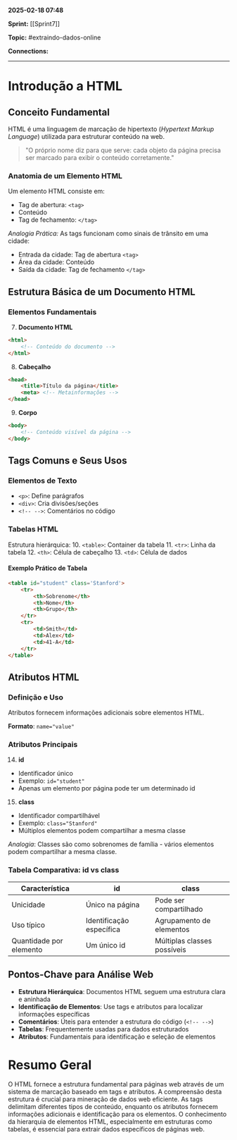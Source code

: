
**2025-02-18 07:48**

**Sprint:** [[Sprint7]]

**Topic:** #extraindo-dados-online 

**Connections:** 

---
# **Introdução a HTML**
## Conceito Fundamental
HTML é uma linguagem de marcação de hipertexto (*Hypertext Markup Language*) utilizada para estruturar conteúdo na web. 

> "O próprio nome diz para que serve: cada objeto da página precisa ser marcado para exibir o conteúdo corretamente."

### Anatomia de um Elemento HTML
Um elemento HTML consiste em:
- Tag de abertura: `<tag>`
- Conteúdo
- Tag de fechamento: `</tag>`

*Analogia Prática:*
As tags funcionam como sinais de trânsito em uma cidade:
- Entrada da cidade: Tag de abertura `<tag>`
- Área da cidade: Conteúdo
- Saída da cidade: Tag de fechamento `</tag>`

## Estrutura Básica de um Documento HTML

### Elementos Fundamentais
7. **Documento HTML**
```html
<html>
    <!-- Conteúdo do documento -->
</html>
```

8. **Cabeçalho**
```html
<head>
    <title>Título da página</title>
    <meta> <!-- Metainformações -->
</head>
```

9. **Corpo**
```html
<body>
    <!-- Conteúdo visível da página -->
</body>
```

## Tags Comuns e Seus Usos

### Elementos de Texto
- `<p>`: Define parágrafos
- `<div>`: Cria divisões/seções
- `<!-- -->`: Comentários no código

### Tabelas HTML
Estrutura hierárquica:
10. `<table>`: Container da tabela
11. `<tr>`: Linha da tabela
12. `<th>`: Célula de cabeçalho
13. `<td>`: Célula de dados

#### Exemplo Prático de Tabela
```html
<table id="student" class='Stanford'> 
    <tr> 
        <th>Sobrenome</th>
        <th>Nome</th> 
        <th>Grupo</th>
    </tr>
    <tr>
        <td>Smith</td> 
        <td>Alex</td> 
        <td>41-A</td> 
    </tr> 
</table>
```

## Atributos HTML

### Definição e Uso
Atributos fornecem informações adicionais sobre elementos HTML.

**Formato**: `name="value"`

### Atributos Principais
14. **id**
   - Identificador único
   - Exemplo: `id="student"`
   - Apenas um elemento por página pode ter um determinado id

15. **class**
   - Identificador compartilhável
   - Exemplo: `class="Stanford"`
   - Múltiplos elementos podem compartilhar a mesma classe
   
*Analogia*: Classes são como sobrenomes de família - vários elementos podem compartilhar a mesma classe.

### Tabela Comparativa: id vs class

| Característica | id | class |
|----------------|-----|--------|
| Unicidade | Único na página | Pode ser compartilhado |
| Uso típico | Identificação específica | Agrupamento de elementos |
| Quantidade por elemento | Um único id | Múltiplas classes possíveis |

## Pontos-Chave para Análise Web
- **Estrutura Hierárquica**: Documentos HTML seguem uma estrutura clara e aninhada
- **Identificação de Elementos**: Use tags e atributos para localizar informações específicas
- **Comentários**: Úteis para entender a estrutura do código (`<!-- -->`)
- **Tabelas**: Frequentemente usadas para dados estruturados
- **Atributos**: Fundamentais para identificação e seleção de elementos

# Resumo Geral
O HTML fornece a estrutura fundamental para páginas web através de um sistema de marcação baseado em tags e atributos. A compreensão desta estrutura é crucial para mineração de dados web eficiente. As tags delimitam diferentes tipos de conteúdo, enquanto os atributos fornecem informações adicionais e identificação para os elementos. O conhecimento da hierarquia de elementos HTML, especialmente em estruturas como tabelas, é essencial para extrair dados específicos de páginas web.










